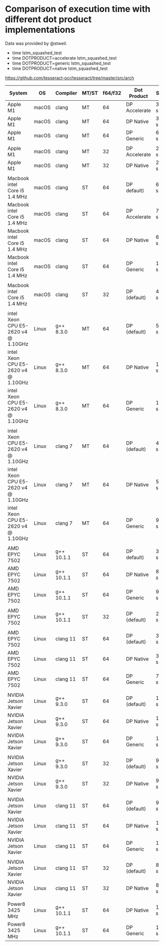 # Comparison of execution time with different dot product implementations

Data was provided by @stweil.

* time lstm_squashed_test
* time DOTPRODUCT=accelerate lstm_squashed_test
* time DOTPRODUCT=generic lstm_squashed_test
* time DOTPRODUCT=native lstm_squashed_test

https://github.com/tesseract-ocr/tesseract/tree/master/src/arch

| System | OS | Compiler | MT/ST | f64/f32 | Dot Product | Sec | Norm |
| -- | -- | -- | -- | -- | -- | -- | -- |
| Apple M1 | macOS | clang | MT | 64 | DP Accelerate | 33 s | 1.10 |
| Apple M1 | macOS | clang | MT | 64 | DP Native  | 30 s | 1.0 |
| Apple M1 | macOS | clang | MT | 64 | DP Generic | 64 s | 2.13 |
|   |   |   |   |   |   |   |   |
| Apple M1 | macOS | clang | MT | 32 | DP Accelerate | 23 s | 1.05 |
| Apple M1 | macOS | clang | MT | 32 | DP Native | 22 s | 1.0 |
|   |   |   |   |   |   |   |   |
| Macbook intel Core i5 1.4 MHz | macOS | clang | ST | 64 | DP default) | 60 s | 1.0 |
| Macbook intel Core i5 1.4 MHz | macOS | clang | ST | 64 | DP Accelerate | 78 s | 1.3 |
| Macbook intel Core i5 1.4 MHz | macOS | clang | ST | 64 | DP Native | 65 s | 1.08 |
| Macbook intel Core i5 1.4 MHz | macOS | clang | ST | 64 | DP Generic | 108 s | 1.80 |
|   |   |   |   |   |   |   |   |
| Macbook intel Core i5 1.4 MHz | macOS | clang | ST | 32 | DP (default) | 49 s | (0.82) |
|   |   |   |   |   |   |   |   |
| intel Xeon CPU E5-2620 v4 @ 1.10GHz | Linux | g++ 8.3.0 | MT | 64 | DP (default) | 53 s | 1.0 |
| intel Xeon CPU E5-2620 v4 @ 1.10GHz | Linux | g++ 8.3.0 | MT | 64 | DP Native  | 139 s | 2.62
| intel Xeon CPU E5-2620 v4 @ 1.10GHz | Linux | g++ 8.3.0 | MT | 64 | DP Generic | 105 s | 1.98 |
|   |   |   |   |   |   |   |   |
| intel Xeon CPU E5-2620 v4 @ 1.10GHz | Linux | clang 7 | MT | 64 | DP (default) | 47 s | 1.0 |
| intel Xeon CPU E5-2620 v4 @ 1.10GHz | Linux | clang 7 | MT | 64 | DP Native  | 55 s | 1.17 |
| intel Xeon CPU E5-2620 v4 @ 1.10GHz | Linux | clang 7 | MT | 64 | DP Generic | 99 s | 2.11 |
|   |   |   |   |   |   |   |   |
| AMD EPYC 7502 | Linux | g++ 10.1.1 | ST | 64 | DP default) | 36 s | 1.0 |
| AMD EPYC 7502 | Linux | g++ 10.1.1 | ST | 64 | DP Native | 87 s | 2.42 |
| AMD EPYC 7502 | Linux | g++ 10.1.1 | ST | 64 | DP Generic | 91 s | 2.53 |
|   |   |   |   |   |   |   |   |
| AMD EPYC 7502 | Linux | g++ 10.1.1 | ST | 32 | DP (default) | 28 s | (0.78) |
|   |   |   |   |   |   |   |   |
| AMD EPYC 7502 | Linux | clang 11 | ST | 64 | DP (default) | 32 s | 1.0 |
| AMD EPYC 7502 | Linux | clang 11 | ST | 64 | DP Native | 37 s | 1.16 |
| AMD EPYC 7502 | Linux | clang 11 | ST | 64 | DP Generic | 76 s | 2.38 |
|   |   |   |   |   |   |   |   |
| NVIDIA Jetson Xavier | Linux | g++ 9.3.0 | ST | 64 | DP (default) | 113 s | 1.0 |
| NVIDIA Jetson Xavier | Linux | g++ 9.3.0 | ST | 64 | DP Native | 179 s | 1.58 |
| NVIDIA Jetson Xavier | Linux | g++ 9.3.0 | ST | 64 | DP Generic | 180 s | 1.59 |
|   |   |   |   |   |   |   |   |
| NVIDIA Jetson Xavier | Linux | g++ 9.3.0 | ST | 32 | DP (default) | 97 s | 1.01 |
| NVIDIA Jetson Xavier | Linux | g++ 9.3.0 | ST | 32 | DP Native | 96 s | 1.0 |
|   |   |   |   |   |   |   |   |
| NVIDIA Jetson Xavier | Linux | clang 11 | ST | 64 | DP (default) | 97 s | 1.0 |
| NVIDIA Jetson Xavier | Linux | clang 11 | ST | 64 | DP Native | 104 s | 1.07 |
| NVIDIA Jetson Xavier | Linux | clang 11 | ST | 64 | DP Generic | 185 s | 1.91 |
|   |   |   |   |   |   |   |   |
| NVIDIA Jetson Xavier | Linux | clang 11 | ST | 32 | DP (default) | 86 s | 1.04 |
| NVIDIA Jetson Xavier | Linux | clang 11 | ST | 32 | DP Native | 83 s | 1.0 |
|   |   |   |   |   |   |   |   |
| Power8 3425 MHz | Linux | g++ 10.1.1 | ST | 64 | DP  Native | 130 s | 1.0 |
| Power8 3425 MHz | Linux | g++ 10.1.1 | ST | 64 | DP  Generic | 179 s | 1.38 |
